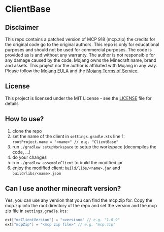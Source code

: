 # ClientBase

## Disclaimer
This repo contains a patched version of MCP 918 (mcp.zip) the credits for the original code go to the original authors. This repo is only for educational purposes and should not be used for commercial purposes. The code is provided as is and without any warranty. The author is not responsible for any damage caused by the code.
Mojang owns the Minecraft name, brand and assets.
This project nor the author is affiliated with Mojang in any way.
Please follow the [Mojang EULA](https://account.mojang.com/documents/minecraft_eula) and the [Mojang Terms of Service](https://account.mojang.com/terms).


## License
This project is licensed under the MIT License - see the [LICENSE](LICENSE) file for details


## How to use?
1. clone the repo
2. set the name of the client in `settings.gradle.kts`  line 1: `rootProject.name = "<name>" // e.g. "ClientBase"`
3. run `./gradlew setupWorkspace` to setup the workspace (decompiles the code, ...)
4. do your changes
5. run `./gradlew assembleClient` to build the modified jar
6. enjoy the modified client: `build/libs/<name>.jar` and `build/libs/<name>.json`


## Can I use another minecraft version?
Yes, you can use any version that you can find the mcp.zip for. 
Copy the mcp.zip into the root directory of the repo and set the
version and the mcp zip file in `settings.gradle.kts`:
```kotlin
ext["mcClientVersion"] = "<version>" // e.g. "1.8.9"
ext["mcpZip"] = "<mcp zip file>" // e.g. "mcp.zip"
```